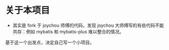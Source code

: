 # 关于本项目

- 其实是 fork 于 joychou 师傅的代码，发现 joychou 大师傅写的有些代码不能共存：例如 mybatis 和 mybatis-plus 难以整合的情况。

基于这一个出发点，决定自己写一个小项目。


